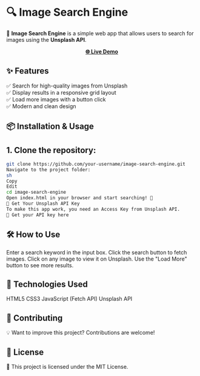 # 🔍 Image Search Engine

🚀 **Image Search Engine** is a simple web app that allows users to search for images using the **Unsplash API**.
<p align="center">
  <a href="https://monaderrrr.github.io/Ramadan-Challenge-with-10-JavaScript-Projects/Image%20Search%20Engine/index.html" target="_blank"><strong>🌐 Live Demo</strong></a> 
</p>

## ✨ Features

✅ Search for high-quality images from Unsplash  
✅ Display results in a responsive grid layout  
✅ Load more images with a button click  
✅ Modern and clean design

## 📦 Installation & Usage

## 1. **Clone the repository**:

```sh
git clone https://github.com/your-username/image-search-engine.git
Navigate to the project folder:
sh
Copy
Edit
cd image-search-engine
Open index.html in your browser and start searching! 🚀
🔑 Get Your Unsplash API Key
To make this app work, you need an Access Key from Unsplash API.
🔗 Get your API key here
```

## 🛠️ How to Use

Enter a search keyword in the input box.
Click the search button to fetch images.
Click on any image to view it on Unsplash.
Use the "Load More" button to see more results.

## 📌 Technologies Used

HTML5
CSS3
JavaScript (Fetch API)
Unsplash API

## 🤝 Contributing

💡 Want to improve this project? Contributions are welcome!

## 📜 License

📝 This project is licensed under the MIT License.
